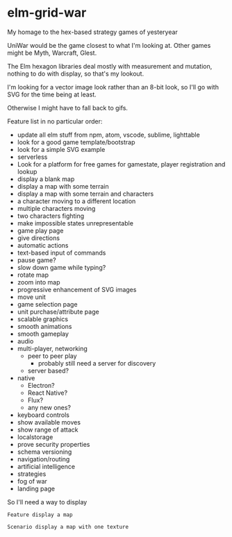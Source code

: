 # elm-grid-war

My homage to the hex-based strategy games of yesteryear

UniWar would be the game closest to what I'm looking at. Other games might be Myth, Warcraft, Glest.

The Elm hexagon libraries deal mostly with measurement and mutation, nothing to do with display, so that's my lookout.

I'm looking for a vector image look rather than an 8-bit look, so I'll go with SVG for the time being at least.

Otherwise I might have to fall back to gifs.

Feature list in no particular order:
- update all elm stuff from npm, atom, vscode, sublime, lighttable
- look for a good game template/bootstrap
- look for a simple SVG example
- serverless
- Look for a platform for free games for gamestate, player registration and lookup
- display a blank map
- display a map with some terrain
- display a map with some terrain and characters
- a character moving to a different location
- multiple characters moving
- two characters fighting
- make impossible states unrepresentable
- game play page
- give directions
- automatic actions
- text-based input of commands
- pause game?
- slow down game while typing?
- rotate map
- zoom into map
- progressive enhancement of SVG images
- move unit
- game selection page
- unit purchase/attribute page
- scalable graphics
- smooth animations
- smooth gameplay
- audio
- multi-player, networking
  - peer to peer play
    - probably still need a server for discovery
  - server based?
- native
  - Electron?
  - React Native?
  - Flux?
  - any new ones?
- keyboard controls
- show available moves
- show range of attack
- localstorage
- prove security properties
- schema versioning
- navigation/routing
- artificial intelligence
- strategies
- fog of war
- landing page

So I'll need a way to display

```
Feature display a map

Scenario display a map with one texture

```
